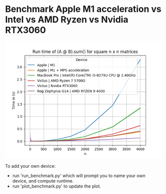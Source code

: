 # Benchmark Apple M1 acceleration vs Intel vs AMD Ryzen vs Nvidia RTX3060

![figure](benchmark.png)

To add your own device:
- run 'run_benchmark.py' which will prompt you to name your own device, and compute runtime.
- run 'plot_benchmark.py' to update the plot.